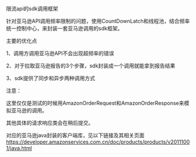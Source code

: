 限流api的sdk调用框架

针对亚马逊API调用频率限制的问题，使用CountDownLatch和线程池，结合频率统一控制中心，来封装一套亚马逊调用的sdk框架。




主要的优化点

1、调用方调用亚马逊API不会出现超频率的错误

2、对于拉取亚马逊报告的3个步骤，sdk封装成一个调用就能拿到报告结果

3、sdk提供了同步和异步两种调用方式




注意：

这里仅仅是测试的时候用AmazonOrderRequest和AmazonOrderResponse来模拟亚马逊的调用。

其他具体的请求响应类会在稍后提交。

对应的亚马逊java封装的客户端库，见以下链接及其相关页面 https://developer.amazonservices.com.cn/doc/products/products/v20111001/java.html